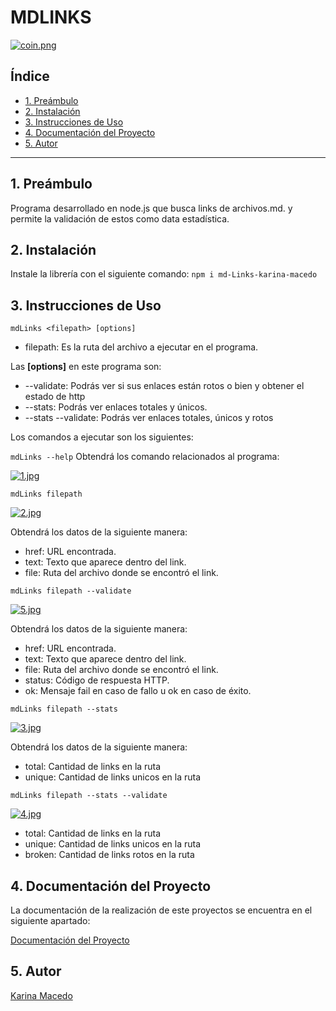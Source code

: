 # MDLINKS
[![coin.png](https://i.postimg.cc/V6QCqBZr/coin.png)](https://postimg.cc/06njxmsP)
## Índice

* [1. Preámbulo](#1-preámbulo)
* [2. Instalación](#2-instalación)
* [3. Instrucciones de Uso](#3-instrucciones-de-uso)
* [4. Documentación del Proyecto](#4-documentación-del-proyecto)
* [5. Autor](#5-autor)

***
## 1. Preámbulo
Programa desarrollado en node.js que busca links de archivos.md. y permite la validación de estos como data estadística.

## 2. Instalación
Instale la librería con el siguiente comando:
`npm i md-Links-karina-macedo`
## 3. Instrucciones de Uso
`mdLinks <filepath> [options]`
- filepath: Es la ruta del archivo a ejecutar en el programa.

Las **[options]** en este programa son:
- --validate: Podrás ver si sus enlaces están rotos o bien y obtener el estado de http
- --stats: Podrás ver enlaces totales y únicos.
- --stats --validate: Podrás ver enlaces totales, únicos y rotos

Los comandos a ejecutar son los siguientes:

`mdLinks --help`
Obtendrá los comando relacionados al programa:

[![1.jpg](https://i.postimg.cc/rFvwbFcx/1.jpg)](https://postimg.cc/GHxRTR4m)

`mdLinks filepath`

[![2.jpg](https://i.postimg.cc/28CsSswM/2.jpg)](https://postimg.cc/jCkg8kB4)

Obtendrá los datos de la siguiente manera:
- href: URL encontrada.
- text: Texto que aparece dentro del link.
- file: Ruta del archivo donde se encontró el link.

`mdLinks filepath --validate`

[![5.jpg](https://i.postimg.cc/xdL5HCjR/5.jpg)](https://postimg.cc/8FPLgT6J)

Obtendrá los datos de la siguiente manera:
- href: URL encontrada.
- text: Texto que aparece dentro del link.
- file: Ruta del archivo donde se encontró el link.
- status: Código de respuesta HTTP.
- ok: Mensaje fail en caso de fallo u ok en caso de éxito.

`mdLinks filepath --stats`

[![3.jpg](https://i.postimg.cc/NjmjwqfV/3.jpg)](https://postimg.cc/rDykSH4C)

Obtendrá los datos de la siguiente manera:
- total: Cantidad de links en la ruta
- unique: Cantidad de links unicos en la ruta

`mdLinks filepath --stats --validate`

[![4.jpg](https://i.postimg.cc/Gpj3HFDx/4.jpg)](https://postimg.cc/Y4hBPmbv)

- total: Cantidad de links en la ruta
- unique: Cantidad de links unicos en la ruta
- broken: Cantidad de links rotos en la ruta

## 4. Documentación del Proyecto
La documentación de la realización de este proyectos se encuentra en el siguiente apartado:

[Documentación del Proyecto](https://github.com/KarinaMacedo13/LIM017-md-links/tree/main/documentacion)
## 5. Autor
[Karina Macedo](https://github.com/KarinaMacedo13)

